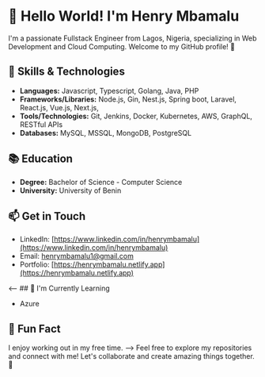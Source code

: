 # 👋 Hello World! I'm Henry Mbamalu

I'm a passionate Fullstack Engineer from Lagos, Nigeria, specializing in Web Development and Cloud Computing. Welcome to my GitHub profile! 🚀


## 🚀 Skills & Technologies

- **Languages:** Javascript, Typescript, Golang, Java, PHP
- **Frameworks/Libraries:** Node.js, Gin, Nest.js, Spring boot, Laravel, React.js, Vue.js, Next.js, 
- **Tools/Technologies:** Git, Jenkins, Docker, Kubernetes, AWS, GraphQL, RESTful APIs
- **Databases:** MySQL, MSSQL, MongoDB, PostgreSQL

## 📚 Education

- **Degree:** Bachelor of Science - Computer Science
- **University:** University of Benin

## 📫 Get in Touch

- LinkedIn: [https://www.linkedin.com/in/henrymbamalu](https://www.linkedin.com/in/henrymbamalu)
- Email: [henrymbamalu1@gmail.com](mailto:henrymbamalu1@gmail.com)
- Portfolio: [https://henrymbamalu.netlify.app](https://henrymbamalu.netlify.app)

<-- ## 🌱 I'm Currently Learning
- Azure

## 💬 Fun Fact

 I enjoy working out in my free time.
 -->
Feel free to explore my repositories and connect with me! Let's collaborate and create amazing things together. 🌟

